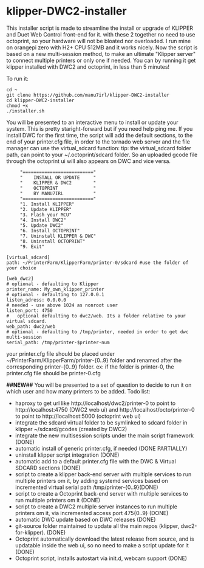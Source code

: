 # klipper-DWC2-installer
This installer script is made to streamline the install or upgrade of KLIPPER and Duet Web Control front-end for it.
with these 2 together no need to use octoprint, so your hardware will not be bloated nor overloaded.
I run mine on orangepi zero with H2+ CPU 512MB and it works nicely.
Now the script is based on a new multi-session method, to make an ultimate "Klipper server" to connect multiple printers or only one if needed.
You can by running it get klipper installed with DWC2 and octoprint, in less than 5 minutes!

To run it:
```
cd ~  
git clone https://github.com/manu7irl/klipper-DWC2-installer
cd klipper-DWC2-installer
chmod +x
./installer.sh
```
You will be presented to an interactive menu to install or update your system. 
This is pretty staright-forward but if you need help ping me.
If you install DWC for the first time,  the script will add the default sections, to the end of your printer.cfg file, in order to the tornado web server and the file manager can use the virtual_sdcard function:
tip: the virtual_sdcard folder path, can point to your ~/.octoprint/sdcard folder.
So an uploaded gcode file through the octoprint ui will also appears on DWC and vice versa.  

```
     "=========================="
     "    INSTALL OR UPDATE     "
     "    KLIPPER & DWC2        "
     "    OCTOPRINT             "
     "    BY MANU7IRL           "
     "=========================="
     "1. Install KLIPPER"
     "2. Update KLIPPER"
     "3. Flash your MCU"
     "4. Install DWC2"
     "5. Update DWC2"
     "6. Install OCTOPRINT"
     "7. Uninstall KLIPPER & DWC"
     "8. Uninstall OCTOPRINT"
     "9. Exit"
```

```
[virtual_sdcard]
path: ~/PrinterFarm/KlipperFarm/printer-0/sdcard #use the folder of your choice

[web_dwc2]
# optional - defaulting to Klipper
printer_name: My_own_klipper_printer
# optional - defaulting to 127.0.0.1
listen_adress: 0.0.0.0
# needed - use above 1024 as nonroot user
listen_port: 4750
#	optional defaulting to dwc2/web. Its a folder relative to your virtual sdcard.
web_path: dwc2/web
# optional - defaulting to /tmp/printer, needed in order to get dwc multi-session
serial_path: /tmp/printer-$printer-num
```
your printer.cfg file should be placed under ~/PrinterFarm/KlipperFarm/printer-{0..9} folder and renamed after the corresponding printer-{0..9} folder.
ex: if the folder is printer-0, the printer.cfg file should be printer-0.cfg


**##NEW##**
You will be presented to a set of question to decide to run it on which user and how many printers to be added.
Todo list:
- haproxy to get url like http://localhost/dwc2/printer-0 to point to http://localhost:4750 (DWC2 web ui) and http://localhost/octo/printer-0 to point to http://localhost:5000 (octoprint web ui)
- integrate the sdcard virtual folder to be symlinked to sdcard folder in klipper ~/sdcard/gcodes (created by DWC2)
- integrate the new multisession scripts under the main script framework (DONE)
- automatic install of generic printer.cfg, if needed (DONE PARTIALLY)
- uninstall klipper script integration (DONE)
- automatic add to a default printer.cfg file with the DWC & Virtual SDCARD sections (DONE)
- script to create a klipper back-end server with multiple services to run multiple printers om it, by adding systemd services based on incremented virtual serial path /tmp/printer-{0..9}(DONE)
- script to create a Octoprint back-end server with multiple services to run multiple printers om it (DONE)
- script to create a DWC2 multiple server instances to run multiple printers om it, via incremented access port 475{0..9} (DONE)
- automatic DWC update based on DWC releases (DONE)
- git-source folder maintained to update all the main repos (klipper, dwc2-for-klipper). (DONE)
- Octoprint automatically download the latest release from source, and is updatable inside the web ui, so no need to make a script update for it (DONE)
- Octoprint script, installs autostart via init.d, webcam support (DONE)

